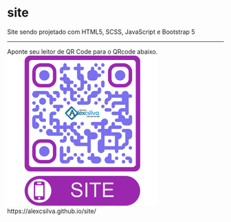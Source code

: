 # site
 Site sendo projetado com HTML5, SCSS, JavaScript e Bootstrap 5
 <hr>
 Aponte seu leitor de QR Code para o QRcode abaixo.
 <br>
 <img src="img/SITE.png" width="350"  style="img:center;" alt="SITE -AlexCSilva | Instituto" title="SITE -AlexCSilva | Instituto">
 <br>
https://alexcsilva.github.io/site/

